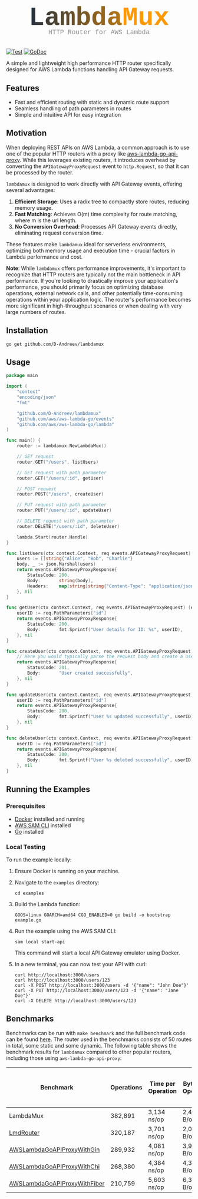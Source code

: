 <svg xmlns="http://www.w3.org/2000/svg" viewBox="0 0 400 120">
  <defs>
    <linearGradient id="grad" x1="0%" y1="0%" x2="100%" y2="0%">
      <stop offset="0%" style="stop-color:#232F3E;stop-opacity:1" />
      <stop offset="100%" style="stop-color:#FF9900;stop-opacity:1" />
    </linearGradient>
  </defs>
  <text x="200" y="80" font-family="'Space Mono', 'Courier New', monospace" font-size="56" font-weight="bold" fill="url(#grad)" text-anchor="middle">
    Lambda<tspan fill="#FF9900">Mux</tspan>
  </text>
  <text x="200" y="100" font-family="'Space Mono', 'Courier New', monospace" font-size="14" fill="#8C8C8C" text-anchor="middle">HTTP Router for AWS Lambda</text>
</svg>

[![Test](https://github.com/D-Andreev/lambdamux/actions/workflows/test.yml/badge.svg)](https://github.com/D-Andreev/lambdamux/actions/workflows/test.yml)
[![GoDoc](https://godoc.org/github.com/D-Andreev/lambdamux?status.svg)](https://godoc.org/github.com/D-Andreev/lambdamux)

A simple and lightweight high performance HTTP router specifically designed for AWS Lambda functions handling API Gateway requests. 

## Features
- Fast and efficient routing with static and dynamic route support
- Seamless handling of path parameters in routes
- Simple and intuitive API for easy integration 

## Motivation
When deploying REST APIs on AWS Lambda, a common approach is to use one of the popular HTTP routers with a proxy like [aws-lambda-go-api-proxy](https://github.com/awslabs/aws-lambda-go-api-proxy). While this leverages existing routers, it introduces overhead by converting the `APIGatewayProxyRequest` event to `http.Request`, so that it can be processed by the router.

`lambdamux` is designed to work directly with API Gateway events, offering several advantages:
  
1.  **Efficient Storage**: Uses a radix tree to compactly store routes, reducing memory usage.
2.  **Fast Matching**: Achieves O(m) time complexity for route matching, where m is the url length.
3.  **No Conversion Overhead**: Processes API Gateway events directly, eliminating request conversion time.

These features make `lambdamux` ideal for serverless environments, optimizing both memory usage and execution time - crucial factors in Lambda performance and cost.

**Note**: While `lambdamux` offers performance improvements, it's important to recognize that HTTP routers are typically not the main bottleneck in API performance. If you're looking to drastically improve your application's performance, you should primarily focus on optimizing database operations, external network calls, and other potentially time-consuming operations within your application logic. The router's performance becomes more significant in high-throughput scenarios or when dealing with very large numbers of routes.

## Installation

```
go get github.com/D-Andreev/lambdamux
```

## Usage

```go
package main

import (
	"context"
	"encoding/json"
	"fmt"

	"github.com/D-Andreev/lambdamux"
	"github.com/aws/aws-lambda-go/events"
	"github.com/aws/aws-lambda-go/lambda"
)

func main() {
	router := lambdamux.NewLambdaMux()

	// GET request
	router.GET("/users", listUsers)

	// GET request with path parameter
	router.GET("/users/:id", getUser)

	// POST request
	router.POST("/users", createUser)

	// PUT request with path parameter
	router.PUT("/users/:id", updateUser)

	// DELETE request with path parameter
	router.DELETE("/users/:id", deleteUser)

	lambda.Start(router.Handle)
}

func listUsers(ctx context.Context, req events.APIGatewayProxyRequest) (events.APIGatewayProxyResponse, error) {
	users := []string{"Alice", "Bob", "Charlie"}
	body, _ := json.Marshal(users)
	return events.APIGatewayProxyResponse{
		StatusCode: 200,
		Body:       string(body),
		Headers:    map[string]string{"Content-Type": "application/json"},
	}, nil
}

func getUser(ctx context.Context, req events.APIGatewayProxyRequest) (events.APIGatewayProxyResponse, error) {
	userID := req.PathParameters["id"]
	return events.APIGatewayProxyResponse{
		StatusCode: 200,
		Body:       fmt.Sprintf("User details for ID: %s", userID),
	}, nil
}

func createUser(ctx context.Context, req events.APIGatewayProxyRequest) (events.APIGatewayProxyResponse, error) {
	// Here you would typically parse the request body and create a user
	return events.APIGatewayProxyResponse{
		StatusCode: 201,
		Body:       "User created successfully",
	}, nil
}

func updateUser(ctx context.Context, req events.APIGatewayProxyRequest) (events.APIGatewayProxyResponse, error) {
	userID := req.PathParameters["id"]
	return events.APIGatewayProxyResponse{
		StatusCode: 200,
		Body:       fmt.Sprintf("User %s updated successfully", userID),
	}, nil
}

func deleteUser(ctx context.Context, req events.APIGatewayProxyRequest) (events.APIGatewayProxyResponse, error) {
	userID := req.PathParameters["id"]
	return events.APIGatewayProxyResponse{
		StatusCode: 200,
		Body:       fmt.Sprintf("User %s deleted successfully", userID),
	}, nil
}

```

## Running the Examples

### Prerequisites

- [Docker](https://www.docker.com/products/docker-desktop) installed and running
- [AWS SAM CLI](https://docs.aws.amazon.com/serverless-application-model/latest/developerguide/serverless-sam-cli-install.html) installed
- [Go](https://golang.org/doc/install) installed

### Local Testing

To run the example locally:

1. Ensure Docker is running on your machine.

2. Navigate to the `examples` directory:
   ```
   cd examples
   ```

3. Build the Lambda function:
   ```
   GOOS=linux GOARCH=amd64 CGO_ENABLED=0 go build -o bootstrap example.go
   ```

4. Run the example using the AWS SAM CLI:
   ```
   sam local start-api
   ```

   This command will start a local API Gateway emulator using Docker.

5. In a new terminal, you can now test your API with curl:
   ```
   curl http://localhost:3000/users
   curl http://localhost:3000/users/123
   curl -X POST http://localhost:3000/users -d '{"name": "John Doe"}'
   curl -X PUT http://localhost:3000/users/123 -d '{"name": "Jane Doe"}'
   curl -X DELETE http://localhost:3000/users/123
   ```

##  Benchmarks
 
Benchmarks can be run with `make benchmark` and the full benchmark code can be found [here](https://github.com/D-Andreev/lambdamux/blob/main/lambdamux_benchmark_test.go).
The router used in the benchmarks consists of 50 routes in total, some static and some dynamic.
The following table shows the benchmark results for `lambdamux` compared to other popular routers, including those using `aws-lambda-go-api-proxy`:

| Benchmark | Operations | Time per Operation | Bytes per Operation | Allocations per Operation | Using aws-lambda-go-api-proxy | % Slower than LambdaMux |
|-----------|------------|---------------------|---------------------|---------------------------|-------------------------------|--------------------------|
| LambdaMux | 382,891 | 3,134 ns/op | 2,444 B/op | 40 allocs/op | No | 0% |
| [LmdRouter](https://github.com/aquasecurity/lmdrouter) | 320,187 | 3,701 ns/op | 2,086 B/op | 34 allocs/op | No | 18.09% |
| [AWSLambdaGoAPIProxyWithGin](https://github.com/gin-gonic/gin) | 289,932 | 4,081 ns/op | 3,975 B/op | 47 allocs/op | Yes | 30.22% |
| [AWSLambdaGoAPIProxyWithChi](https://github.com/go-chi/chi) | 268,380 | 4,384 ns/op | 4,304 B/op | 49 allocs/op | Yes | 39.89% |
| [AWSLambdaGoAPIProxyWithFiber](https://github.com/gofiber/fiber) | 210,759 | 5,603 ns/op | 6,324 B/op | 61 allocs/op | Yes | 78.78% |

